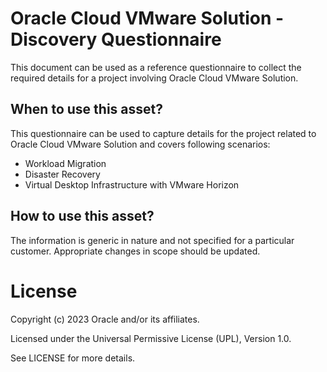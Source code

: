 # Oracle Cloud VMware Solution - Discovery Questionnaire

This document can be used as a reference questionnaire to collect the required details for a project involving Oracle Cloud VMware Solution.

## When to use this asset?

This questionnaire can be used to capture details for the project related to Oracle Cloud VMware Solution and covers following scenarios:

- Workload Migration
- Disaster Recovery
- Virtual Desktop Infrastructure with VMware Horizon

## How to use this asset?

The information is generic in nature and not specified for a particular customer. Appropriate changes in scope should be updated.

# License

Copyright (c) 2023 Oracle and/or its affiliates.

Licensed under the Universal Permissive License (UPL), Version 1.0.

See LICENSE for more details.
